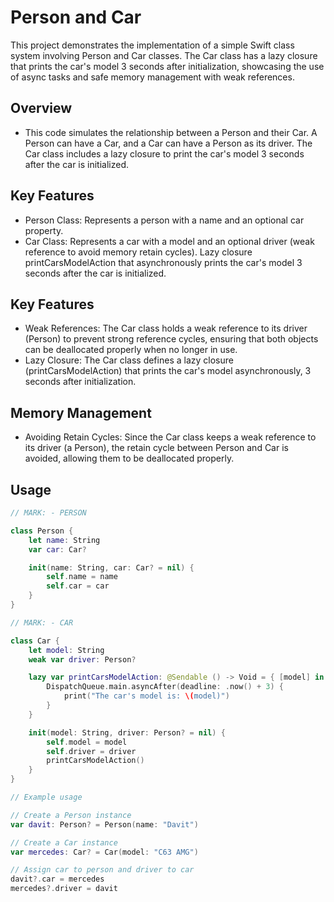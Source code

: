 # Person and Car

This project demonstrates the implementation of a simple Swift class system involving Person and Car classes. The Car class has a lazy closure that prints the car's model 3 seconds after initialization, showcasing the use of async tasks and safe memory management with weak references.

## Overview

- This code simulates the relationship between a Person and their Car. A Person can have a Car, and a Car can have a Person as its driver. The Car class includes a lazy closure to print the car's model 3 seconds after the car is initialized.

## Key Features

- Person Class: Represents a person with a name and an optional car property.
- Car Class: Represents a car with a model and an optional driver (weak reference to avoid memory retain cycles). Lazy closure printCarsModelAction that asynchronously prints the car's model 3 seconds after the car is initialized.

## Key Features

- Weak References: The Car class holds a weak reference to its driver (Person) to prevent strong reference cycles, ensuring that both objects can be deallocated properly when no longer in use.
- Lazy Closure: The Car class defines a lazy closure (printCarsModelAction) that prints the car's model asynchronously, 3 seconds after initialization.

## Memory Management

- Avoiding Retain Cycles: Since the Car class keeps a weak reference to its driver (a Person), the retain cycle between Person and Car is avoided, allowing them to be deallocated properly.

## Usage

```swift
// MARK: - PERSON

class Person {
    let name: String
    var car: Car?

    init(name: String, car: Car? = nil) {
        self.name = name
        self.car = car
    }
}

// MARK: - CAR

class Car {
    let model: String
    weak var driver: Person?

    lazy var printCarsModelAction: @Sendable () -> Void = { [model] in
        DispatchQueue.main.asyncAfter(deadline: .now() + 3) {
            print("The car's model is: \(model)")
        }
    }

    init(model: String, driver: Person? = nil) {
        self.model = model
        self.driver = driver
        printCarsModelAction()
    }
}

// Example usage

// Create a Person instance
var davit: Person? = Person(name: "Davit")

// Create a Car instance
var mercedes: Car? = Car(model: "C63 AMG")

// Assign car to person and driver to car
davit?.car = mercedes
mercedes?.driver = davit
